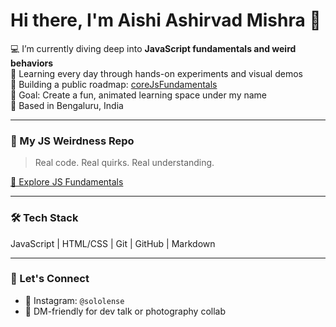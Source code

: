 # Hi there, I'm Aishi Ashirvad Mishra 👋

💻 I’m currently diving deep into **JavaScript fundamentals and weird behaviors**  
🌱 Learning every day through hands-on experiments and visual demos  
📘 Building a public roadmap: [coreJsFundamentals](https://github.com/Akanha17/coreJsFundamentals)  
🎯 Goal: Create a fun, animated learning space under my name  
📍 Based in Bengaluru, India  

---

### 📌 My JS Weirdness Repo
> Real code. Real quirks. Real understanding.

[🔗 Explore JS Fundamentals](https://github.com/Akanha17/coreJsFundamentals)

---

### 🛠 Tech Stack
JavaScript | HTML/CSS | Git | GitHub | Markdown

---

### 🤝 Let's Connect
- 📸 Instagram: `@sololense`
- 💬 DM-friendly for dev talk or photography collab
